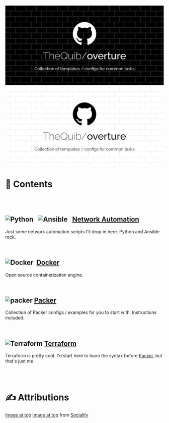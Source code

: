 ![overture](/overture-dark.png#gh-dark-mode-only)
![overture](/overture-light.png#gh-light-mode-only)


# 📖 Contents

<br>
<br>

## <img src="https://www.python.org/static/favicon.ico" alt="Python" width="40"> &nbsp; <img src="https://www.ansible.com/hs-fs/hub/330046/file-448313641.png" alt="Ansible" width="40"> &nbsp; [Network Automation](/Network-Automation/)

Just some network automation scripts I'll drop in here. Python and Ansible rock.

<br>

## <img src="https://www.docker.com/favicon.ico" alt="Docker" width="40"> &nbsp;[Docker](/Docker/)

Open source containerization engine.

<br>

## <img src="https://www.datocms-assets.com/58478/1638283616-packer.svg?auto=format&fit=max&w=1200" alt="packer" width = "40"> [Packer](/Packer/)

Collection of Packer configs / examples for you to start with. Instructions included.

<br>

## <img src="https://www.terraform.io/favicon.ico" alt="Terraform" width="40"> [Terraform](/Terraform/)

Terraform is pretty cool. I'd start here to learn the syntax before [Packer](#packerpacker), but that's just me.

<br>
<br>

# ✍️ Attributions

[Image at top](/overture-dark.png#gh-dark-mode-only) [Image at top](/overture-light.png#gh-light-mode-only) from [Socialify](https://socialify.git.ci/)